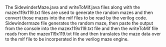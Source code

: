 The SidewinderMaze.java and writeToMif.java files along with the mazex119x119.txt files are used to generate the random mazes and then convert those mazes into the mif files to be read by the verilog code. Sidewindermaze file generates the random maze, then paste the output from the console into the mazex119x119.txt file and then the writeToMif file reads from the mazex119x119.txt file and then translates the maze data over to the mif file to be incorperated in the verilog maze engine.
